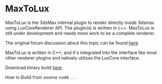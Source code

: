 # MaxToLux
MaxToLux is the 3dsMax internal plugin to render directly inside 3dsmax using LuxCoreRenderer API. The plugin(s) is written in c++. MaxToLux is still under development and needs more work to be a complete renderer.

The original forum discussion about this topic can be found [here](https://forums.luxcorerender.org/viewtopic.php?f=5&t=1010)

MaxToLux is written in C++, and it's integrated into the interface like most other renderer plugins and natively utilizes the LuxCore interface. 

Download binary build [here](https://github.com/LuxCoreRender/MaxToLux/releases)

How to Build from source code
.
.
.
